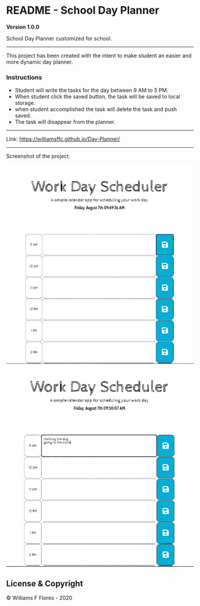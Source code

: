 # README - School Day Planner

**Version 1.0.0**

School Day Planner customized for school.

----

This project has been created with the intent to make student an easier and more dynamic day planner.

### Instructions

- Student will write the tasks for the day between 9 AM to 5 PM.
- When student click the saved button, the task will be saved to local storage.
- when student accomplished the task will delete the task and push saved.
- The task will disappear from the planner.

---

Link: https://williamsffc.github.io/Day-Planner/

---

Screenshot of the project.

<img src="images/Capture.JPG">
<img src="images/Capture2.JPG">

##  License & Copyright

© Williams F Flores - 2020
